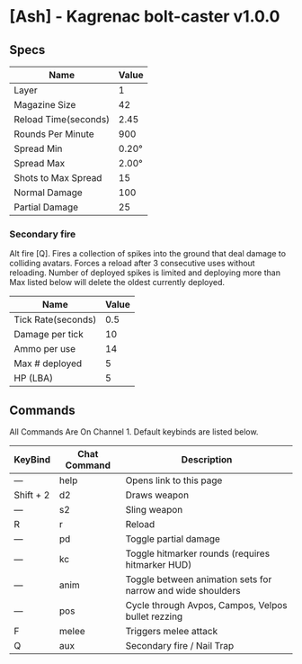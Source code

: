 # [Ash] - Kagrenac bolt-caster v1.0.0
## Specs
| Name                | Value        |
|---------------------|--------------|
| Layer               | 1            |
| Magazine Size       | 42           |
| Reload Time(seconds)| 2.45         |
| Rounds Per Minute   | 900          |
| Spread Min          | 0.20°        |
| Spread Max          | 2.00°        |
| Shots to Max Spread | 15           |
| Normal Damage       | 100          |
| Partial Damage      | 25           |

### Secondary fire
Alt fire [Q]. 
Fires a collection of spikes into the ground that deal damage to colliding avatars.
Forces a reload after 3 consecutive uses without reloading.
Number of deployed spikes is limited and deploying more than Max listed below will delete the oldest currently deployed.


| Name                | Value        |
|---------------------|--------------|
| Tick Rate(seconds)  | 0.5          |
| Damage per tick     | 10           |
| Ammo per use        | 14           |
| Max # deployed      | 5            |
| HP (LBA)            | 5            |
  
## Commands
All Commands Are On Channel 1. Default keybinds are listed below.

| KeyBind      | Chat Command | Description                                                 
|--------------|--------------|-------------------------------------------------------------
| —            | help         | Opens link to this page                                     
| Shift + 2    | d2           | Draws weapon                                                
| —            | s2           | Sling weapon                                                
| R            | r            | Reload                                                      
| —            | pd           | Toggle partial damage                                       
| —            | kc           | Toggle hitmarker rounds (requires hitmarker HUD)            
| —            | anim         | Toggle between animation sets for narrow and wide shoulders
| —            | pos          | Cycle through Avpos, Campos, Velpos bullet rezzing         
| F            | melee        | Triggers melee attack                                     
| Q            | aux          | Secondary fire / Nail Trap

